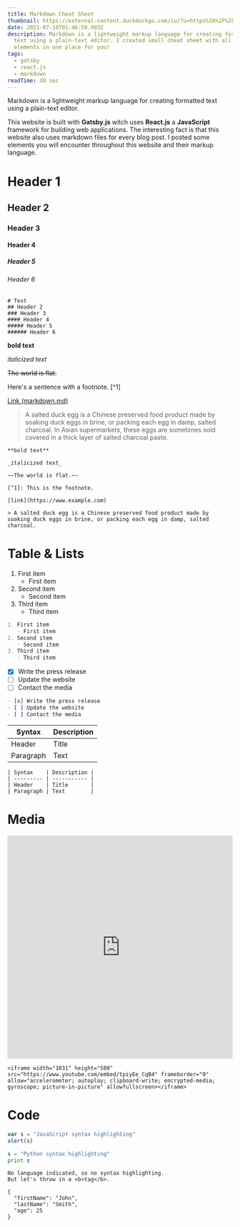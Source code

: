 ```yaml
---
title: Markdown Cheat Sheet
thumbnail: https://external-content.duckduckgo.com/iu/?u=https%3A%2F%2Fimages.designtrends.com%2Fwp-content%2Fuploads%2F2016%2F01%2F04085621%2FA-Cold-Sunset-Background.jpg&f=1&nofb=1
date: 2021-07-16T01:46:59.993Z
description: Markdown is a lightweight markup language for creating formatted
  text using a plain-text editor. I created small cheat sheet with all markup
  elements in one place for you!
tags:
  - gatsby
  - react.js
  - markdown
readTime: 30 sec
---
```


Markdown is a lightweight markup language for creating formatted text using a plain-text editor.

This website is built with **Gatsby.js** witch uses **React.js** a **JavaScript** framework for building web applications. The interesting fact is that this website also uses markdown files for every blog post. I posted some elements you will encounter throughout this website and their markup language.

# Header 1

## Header 2

### Header 3

#### Header 4

##### Header 5

###### Header 6

    # Text
    ## Header 2
    ### Header 3
    #### Header 4
    ##### Header 5
    ###### Header 6

**bold text**

_italicized text_

~~The world is flat.~~

Here's a sentence with a footnote. [^1]

[Link (markdown.md)](https://raw.github.com/adamschwartz/github-markdown-kitchen-sink/master/README.md)

> A salted duck egg is a Chinese preserved food product made by soaking duck eggs in brine, or packing each egg in damp, salted charcoal. In Asian
> supermarkets, these eggs are sometimes sold covered in a thick layer of salted charcoal paste.

    **bold text**

    _italicized text_

    ~~The world is flat.~~

    [^1]: This is the footnote.

    [link](https://www.example.com)

    > A salted duck egg is a Chinese preserved food product made by soaking duck eggs in brine, or packing each egg in damp, salted charcoal.

# Table & Lists

1. First item
   - First item
2. Second item
   - Second item
3. Third item
   - Third item

```markdown
1. First item
   - First item
2. Second item
   - Second item
3. Third item
   - Third item
```

- [x] Write the press release
- [ ] Update the website
- [ ] Contact the media

```markdown
- [x] Write the press release
- [ ] Update the website
- [ ] Contact the media
```

| Syntax    | Description |
| --------- | ----------- |
| Header    | Title       |
| Paragraph | Text        |

```
| Syntax    | Description |
| --------- | ----------- |
| Header    | Title       |
| Paragraph | Text        |
```

# Media

<!-- ![alt text](salty_egg.jpg)

    ![alt text](salty_egg.jpg) -->

<iframe width="100%" height="500" src="https://www.youtube.com/embed/tpiyEe_CqB4" frameborder="0" allow="accelerometer; autoplay; clipboard-write; encrypted-media; gyroscope; picture-in-picture" allowfullscreen></iframe>

```
<iframe width="1031" height="580" src="https://www.youtube.com/embed/tpiyEe_CqB4" frameborder="0" allow="accelerometer; autoplay; clipboard-write; encrypted-media; gyroscope; picture-in-picture" allowfullscreen></iframe>
```

# Code

```javascript
var s = "JavaScript syntax highlighting"
alert(s)
```

```python
s = "Python syntax highlighting"
print s
```

```
No language indicated, so no syntax highlighting.
But let's throw in a <b>tag</b>.

{
  "firstName": "John",
  "lastName": "Smith",
  "age": 25
}
```
